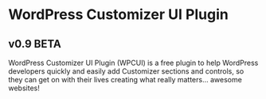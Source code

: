 # WordPress Customizer UI Plugin
## v0.9 BETA

WordPress Customizer UI Plugin (WPCUI) is a free plugin to help WordPress developers quickly and easily add Customizer sections and controls, so they can get on with their lives creating what really matters... awesome websites!
